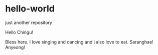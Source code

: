 # hello-world
just another repository

Hello Chingu!

Bless here. I love singing and dancing and i also love to eat.
Saranghae! Anyeong!
